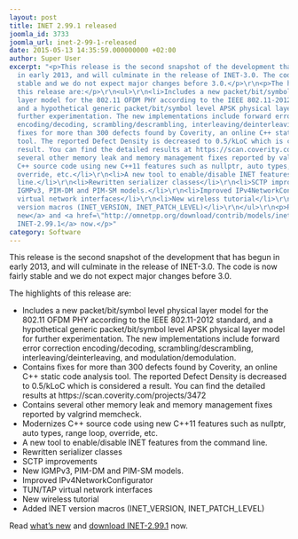 ```yaml
---
layout: post
title: INET 2.99.1 released
joomla_id: 3733
joomla_url: inet-2-99-1-released
date: 2015-05-13 14:35:59.000000000 +02:00
author: Super User
excerpt: "<p>This release is the second snapshot of the development that has begun
  in early 2013, and will culminate in the release of INET-3.0. The code is now fairly
  stable and we do not expect major changes before 3.0.</p>\r\n<p>The highlights of
  this release are:</p>\r\n<ul>\r\n<li>Includes a new packet/bit/symbol level physical
  layer model for the 802.11 OFDM PHY according to the IEEE 802.11-2012 standard,
  and a hypothetical generic packet/bit/symbol level APSK physical layer model for
  further experimentation. The new implementations include forward error correction
  encoding/decoding, scrambling/descrambling, interleaving/deinterleaving, and modulation/demodulation.</li>\r\n<li>Contains
  fixes for more than 300 defects found by Coverity, an online C++ static code analysis
  tool. The reported Defect Density is decreased to 0.5/kLoC which is considered a
  result. You can find the detailed results at https://scan.coverity.com/projects/3472</li>\r\n<li>Contains
  several other memory leak and memory management fixes reported by valgrind memcheck.</li>\r\n<li>Modernizes
  C++ source code using new C++11 features such as nullptr, auto types, range loop,
  override, etc.</li>\r\n<li>A new tool to enable/disable INET features from the command
  line.</li>\r\n<li>Rewritten serializer classes</li>\r\n<li>SCTP improvements</li>\r\n<li>New
  IGMPv3, PIM-DM and PIM-SM models.</li>\r\n<li>Improved IPv4NetworkConfigurator</li>\r\n<li>TUN/TAP
  virtual network interfaces</li>\r\n<li>New wireless tutorial</li>\r\n<li>Added INET
  version macros (INET_VERSION, INET_PATCH_LEVEL)</li>\r\n</ul>\r\n<p>Read <a href=\"https://github.com/inet-framework/inet/blob/v2.99.1/WHATSNEW\">what’s
  new</a> and <a href=\"http://omnetpp.org/download/contrib/models/inet-2.99.1-src.tgz\">download
  INET-2.99.1</a> now.</p>"
category: Software
---
```

<p>This release is the second snapshot of the development that has begun in early 2013, and will culminate in the release of INET-3.0. The code is now fairly stable and we do not expect major changes before 3.0.</p>
<p>The highlights of this release are:</p>
<ul>
<li>Includes a new packet/bit/symbol level physical layer model for the 802.11 OFDM PHY according to the IEEE 802.11-2012 standard, and a hypothetical generic packet/bit/symbol level APSK physical layer model for further experimentation. The new implementations include forward error correction encoding/decoding, scrambling/descrambling, interleaving/deinterleaving, and modulation/demodulation.</li>
<li>Contains fixes for more than 300 defects found by Coverity, an online C++ static code analysis tool. The reported Defect Density is decreased to 0.5/kLoC which is considered a result. You can find the detailed results at https://scan.coverity.com/projects/3472</li>
<li>Contains several other memory leak and memory management fixes reported by valgrind memcheck.</li>
<li>Modernizes C++ source code using new C++11 features such as nullptr, auto types, range loop, override, etc.</li>
<li>A new tool to enable/disable INET features from the command line.</li>
<li>Rewritten serializer classes</li>
<li>SCTP improvements</li>
<li>New IGMPv3, PIM-DM and PIM-SM models.</li>
<li>Improved IPv4NetworkConfigurator</li>
<li>TUN/TAP virtual network interfaces</li>
<li>New wireless tutorial</li>
<li>Added INET version macros (INET_VERSION, INET_PATCH_LEVEL)</li>
</ul>
<p>Read <a href="https://github.com/inet-framework/inet/blob/v2.99.1/WHATSNEW">what’s new</a> and <a href="http://omnetpp.org/download/contrib/models/inet-2.99.1-src.tgz">download INET-2.99.1</a> now.</p>
